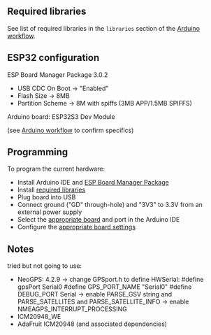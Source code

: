 ## Required libraries

See list of required libraries in the `libraries` section of the [Arduino workflow](../../.github/workflows/arduino.yaml).

## ESP32 configuration

ESP Board Manager Package 3.0.2

* USB CDC On Boot -> "Enabled"
* Flash Size -> 8MB
* Partition Scheme -> 8M with spiffs (3MB APP/1.5MB SPIFFS)

Arduino board: ESP32S3 Dev Module

(see [Arduino workflow](../../.github/workflows/arduino.yaml) to confirm specifics)

## Programming

To program the current hardware:

* Install Arduino IDE and [ESP Board Manager Package](#esp32-configuration)
* Install [required libraries](#required-libraries)
* Plug board into USB
* Connect ground ("GD" through-hole) and "3V3" to 3.3V from an external power supply
* Select the [appropriate board](#esp32-configuration) and port in the Arduino IDE
* Configure the [appropriate board settings](#esp32-configuration)

## Notes

tried but not going to use:
* NeoGPS: 4.2.9
    -> change GPSport.h to define HWSerial:
          #define gpsPort Serial0
          #define GPS_PORT_NAME "Serial0"
          #define DEBUG_PORT Serial
    -> enable PARSE_GSV string and PARSE_SATELLITES and PARSE_SATELLITE_INFO
    -> enable NMEAGPS_INTERRUPT_PROCESSING
* ICM20948_WE
* AdaFruit ICM20948 (and associated dependencies)
